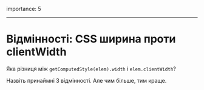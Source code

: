 importance: 5

---

# Відмінності: CSS ширина проти clientWidth

Яка різниця між `getComputedStyle(elem).width` і `elem.clientWidth`?

Назвіть принаймні 3 відмінності. Але чим більше, тим краще.
